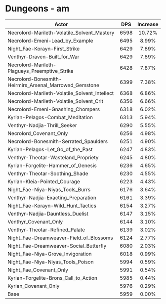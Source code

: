 # Dungeons - am
| Actor | DPS | Increase |
|---|:---:|:---:|
|Necrolord-Marileth-Volatile_Solvent_Mastery|6598|10.72%|
|Necrolord-Emeni-Lead_by_Example|6495|8.99%|
|Night_Fae-Korayn-First_Strike|6429|7.89%|
|Venthyr-Draven-Built_for_War|6429|7.89%|
|Necrolord-Marileth-Plagueys_Preemptive_Strike|6428|7.87%|
|Necrolord-Bonesmith-Heirmirs_Arsenal_Marrowed_Gemstone|6399|7.38%|
|Necrolord-Marileth-Volatile_Solvent_Intellect|6368|6.86%|
|Necrolord-Marileth-Volatile_Solvent_Crit|6356|6.66%|
|Necrolord-Emeni-Gnashing_Chompers|6318|6.02%|
|Kyrian-Pelagos-Combat_Meditation|6313|5.94%|
|Venthyr-Nadjia-Thrill_Seeker|6290|5.55%|
|Necrolord_Covenant_Only|6256|4.98%|
|Necrolord-Bonesmith-Serrated_Spaulders|6251|4.90%|
|Kyrian-Pelagos-Let_Go_of_the_Past|6247|4.83%|
|Venthyr-Theotar-Wasteland_Propriety|6245|4.80%|
|Kyrian-Forgelite-Hammer_of_Genesis|6236|4.65%|
|Venthyr-Theotar-Soothing_Shade|6230|4.55%|
|Kyrian-Kleia-Pointed_Courage|6223|4.43%|
|Night_Fae-Niya-Niyas_Tools_Burrs|6176|3.64%|
|Venthyr-Nadjia-Exacting_Preparation|6161|3.39%|
|Night_Fae-Korayn-Wild_Hunt_Tactics|6154|3.27%|
|Venthyr-Nadjia-Dauntless_Duelist|6147|3.15%|
|Venthyr_Covenant_Only|6144|3.10%|
|Venthyr-Theotar-Refined_Palate|6139|3.02%|
|Night_Fae-Dreamweaver-Field_of_Blossoms|6124|2.77%|
|Night_Fae-Dreamweaver-Social_Butterfly|6080|2.03%|
|Night_Fae-Niya-Grove_Invigoration|6018|0.99%|
|Night_Fae-Niya-Niyas_Tools_Poison|5994|0.59%|
|Night_Fae_Covenant_Only|5991|0.54%|
|Kyrian-Forgelite-Brons_Call_to_Action|5985|0.44%|
|Kyrian_Covenant_Only|5976|0.29%|
|Base|5959|0.00%|
